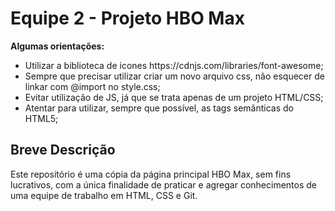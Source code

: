 <h1>Equipe 2 - Projeto HBO Max</h1>
<strong>Algumas orientações:</strong>
<ul>
    <li>Utilizar a biblioteca de icones https://cdnjs.com/libraries/font-awesome;</li>
    <li>Sempre que precisar utilizar criar um novo arquivo css, não esquecer de linkar com @import no style.css;</li>
    <li>Evitar utilização de JS, já que se trata apenas de um projeto HTML/CSS;</li>
    <li>Atentar para utilizar, sempre que possível, as tags semânticas do HTML5;</li>
</ul>

<h2>Breve Descrição</h2>
<p>Este repositório é uma cópia da página principal HBO Max, sem fins lucrativos, com a única finalidade de praticar e agregar conhecimentos de uma equipe de trabalho em HTML, CSS e Git.</p>

